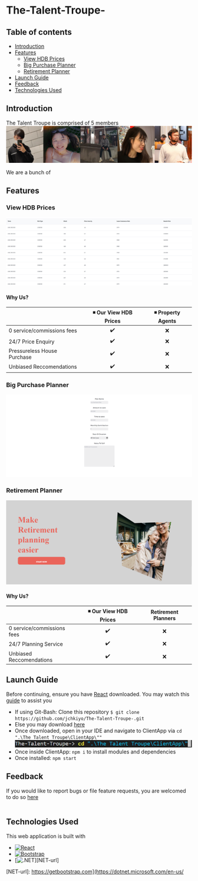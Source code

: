 # The-Talent-Troupe-

## Table of contents
- [Introduction](#introduction)
- [Features](#features)
    - [View HDB Prices](#view-hdb-prices)
    - [Big Purchase Planner](#big-purchase-planner)
    - [Retirement Planner](#retirement-planner)
- [Launch Guide](#launch-guide)
- [Feedback](#feedback)
- [Technologies Used](#technologies-used)


## Introduction
The Talent Troupe is comprised of 5 members
![plot](https://github.com/jchkiyo/The-Talent-Troupe-/blob/main/README_docs/TTTTalents.PNG)

We are a bunch of 

## Features

### View HDB Prices
![plot](https://github.com/jchkiyo/The-Talent-Troupe-/blob/main/README_docs/ViewHDBPricesPage.PNG)
#### Why Us?
|                             | ◾ Our View HDB Prices  |  ◾ Property Agents  |
| --------------------------- | :--------------------: | :-----------------: |
| 0 service/commissions fees  |         ✔️            |          ❌        |
| 24/7 Price Enquiry          |         ✔️            |          ❌        |
| Pressureless House Purchase |         ✔️            |          ❌        |
| Unbiased Reccomendations    |         ✔️            |          ❌        |




### Big Purchase Planner
![plot](https://github.com/jchkiyo/The-Talent-Troupe-/blob/main/README_docs/BigPurchasePlannerPage.PNG)



### Retirement Planner
![plot](https://github.com/jchkiyo/The-Talent-Troupe-/blob/main/README_docs/RetirementPlanningPage.PNG)
#### Why Us?
|                             | ◾ Our View HDB Prices  | Retirement Planners |
| --------------------------- | :--------------------: | :-----------------: |
| 0 service/commissions fees  |         ✔️            |          ❌        |
| 24/7 Planning Service       |         ✔️            |          ❌        |
| Unbiased Reccomendations    |         ✔️            |          ❌        |




## Launch Guide
Before continuing, ensure you have [React](https://react-cn.github.io/react/downloads.html) downloaded.
You may watch this [guide](https://www.youtube.com/watch?v=yOAZDymGWVw) to assist you
* If using Git-Bash: Clone this repository `$ git clone https://github.com/jchkiyo/The-Talent-Troupe-.git`
* Else you may download [here](https://github.com/jchkiyo/The-Talent-Troupe-/archive/refs/heads/main.zip)
* Once downloaded, open in your IDE and navigate to ClientApp via `cd ".\The Talent Troupe\ClientApp\""`
![plot](https://github.com/jchkiyo/The-Talent-Troupe-/blob/main/README_docs/TTTlaunch1.PNG)
* Once inside ClientApp: `npm i` to install modules and dependencies
* Once installed: `npm start`

## Feedback
If you would like to report bugs or file feature requests, you are welcomed to do so [here](https://github.com/jchkiyo/The-Talent-Troupe-/issues/new)
<br /><br />
## Technologies Used
This web application is built with 
* [![React][React.js]][React-url]
* [![Bootstrap][Bootstrap.com]][Bootstrap-url]
* [![.NET][NET.com]][NET-url]

<!-- MARKDOWN LINKS & IMAGES -->
<!-- https://www.markdownguide.org/basic-syntax/#reference-style-links -->
[React.js]: https://img.shields.io/badge/React-20232A?style=for-the-badge&logo=react&logoColor=61DAFB
[React-url]: https://reactjs.org/
[Bootstrap.com]: https://img.shields.io/badge/Bootstrap-563D7C?style=for-the-badge&logo=bootstrap&logoColor=white
[Bootstrap-url]: https://getbootstrap.com
[NET.com]: https://img.shields.io/badge/.NET-5C2D91?style=for-the-badge&logo=.net&logoColor=white
[NET-url]: https://getbootstrap.com](https://dotnet.microsoft.com/en-us/
